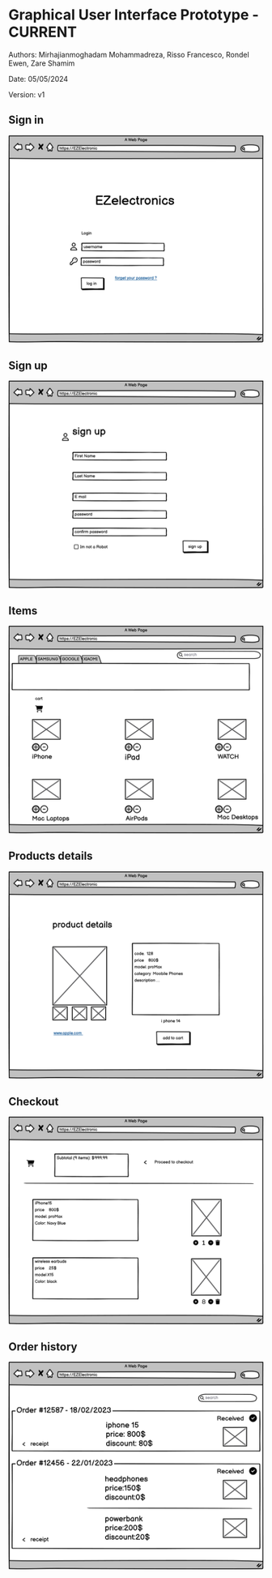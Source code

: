 # Graphical User Interface Prototype - CURRENT

Authors: Mirhajianmoghadam Mohammadreza, Risso Francesco, Rondel Ewen, Zare Shamim

Date: 05/05/2024

Version: v1

## Sign in

![Sign in.png](RequirementsV1%2FGUI%2FSign%20in.png)

## Sign up

![Sign up.png](RequirementsV1%2FGUI%2FSign%20up.png)

## Items

![Items.png](RequirementsV1%2FGUI%2FItems.png)

## Products details

![Product details.png](RequirementsV1%2FGUI%2FProduct%20details.png)

## Checkout

![Checkout.png](RequirementsV1%2FGUI%2FCheckout.png)

## Order history

![Order history.png](RequirementsV1%2FGUI%2FOrder%20history.png)
